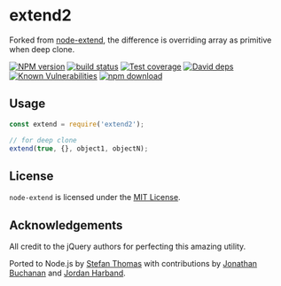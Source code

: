 # extend2

Forked from [node-extend], the difference is overriding array as primitive when deep clone.

[![NPM version][npm-image]][npm-url]
[![build status][travis-image]][travis-url]
[![Test coverage][codecov-image]][codecov-url]
[![David deps][david-image]][david-url]
[![Known Vulnerabilities][snyk-image]][snyk-url]
[![npm download][download-image]][download-url]

[npm-image]: https://img.shields.io/npm/v/extend2.svg?style=flat-square
[npm-url]: https://npmjs.org/package/extend2
[travis-image]: https://img.shields.io/travis/eggjs/extend2.svg?style=flat-square
[travis-url]: https://travis-ci.org/eggjs/extend2
[codecov-image]: https://codecov.io/gh/eggjs/extend2/branch/master/graph/badge.svg
[codecov-url]: https://codecov.io/gh/eggjs/extend2
[david-image]: https://img.shields.io/david/eggjs/extend2.svg?style=flat-square
[david-url]: https://david-dm.org/eggjs/extend2
[snyk-image]: https://snyk.io/test/npm/extend2/badge.svg?style=flat-square
[snyk-url]: https://snyk.io/test/npm/extend2
[download-image]: https://img.shields.io/npm/dm/extend2.svg?style=flat-square
[download-url]: https://npmjs.org/package/extend2

## Usage

```js
const extend = require('extend2');

// for deep clone
extend(true, {}, object1, objectN);
```

## License

`node-extend` is licensed under the [MIT License][mit-license-url].

## Acknowledgements

All credit to the jQuery authors for perfecting this amazing utility.

Ported to Node.js by [Stefan Thomas][github-justmoon] with contributions by [Jonathan Buchanan][github-insin] and [Jordan Harband][github-ljharb].

[mit-license-url]: http://opensource.org/licenses/MIT
[github-justmoon]: https://github.com/justmoon
[github-insin]: https://github.com/insin
[github-ljharb]: https://github.com/ljharb
[node-extend]: https://github.com/justmoon/node-extend
